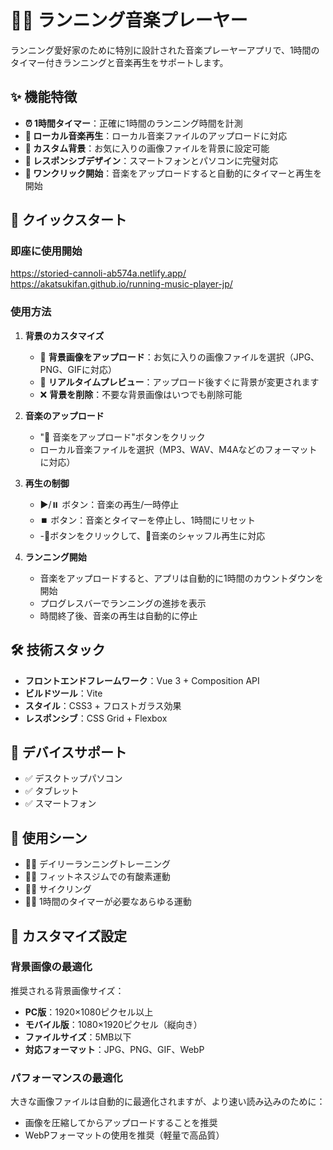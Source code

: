 # 🏃‍♂️ ランニング音楽プレーヤー

ランニング愛好家のために特別に設計された音楽プレーヤーアプリで、1時間のタイマー付きランニングと音楽再生をサポートします。

## ✨ 機能特徴

- **⏰ 1時間タイマー**：正確に1時間のランニング時間を計測
- **🎵 ローカル音楽再生**：ローカル音楽ファイルのアップロードに対応
- **🎨 カスタム背景**：お気に入りの画像ファイルを背景に設定可能
- **📱 レスポンシブデザイン**：スマートフォンとパソコンに完璧対応
- **🎯 ワンクリック開始**：音楽をアップロードすると自動的にタイマーと再生を開始

## 🚀 クイックスタート

### 即座に使用開始
https://storied-cannoli-ab574a.netlify.app/
https://akatsukifan.github.io/running-music-player-jp/

### 使用方法

1. **背景のカスタマイズ**
   - 📁 **背景画像をアップロード**：お気に入りの画像ファイルを選択（JPG、PNG、GIFに対応）
   - 🎨 **リアルタイムプレビュー**：アップロード後すぐに背景が変更されます
   - ❌ **背景を削除**：不要な背景画像はいつでも削除可能


2. **音楽のアップロード**
   - "📁 音楽をアップロード"ボタンをクリック
   - ローカル音楽ファイルを選択（MP3、WAV、M4Aなどのフォーマットに対応）
   

3. **再生の制御**
   - ▶️/⏸️ ボタン：音楽の再生/一時停止
   - ⏹️ ボタン：音楽とタイマーを停止し、1時間にリセット
   - -🔁ボタンをクリックして、🔀音楽のシャッフル再生に対応

4. **ランニング開始**
   - 音楽をアップロードすると、アプリは自動的に1時間のカウントダウンを開始
   - プログレスバーでランニングの進捗を表示
   - 時間終了後、音楽の再生は自動的に停止

## 🛠️ 技術スタック

- **フロントエンドフレームワーク**：Vue 3 + Composition API
- **ビルドツール**：Vite
- **スタイル**：CSS3 + フロストガラス効果
- **レスポンシブ**：CSS Grid + Flexbox

## 📱 デバイスサポート

- ✅ デスクトップパソコン
- ✅ タブレット
- ✅ スマートフォン

## 🎯 使用シーン

- 🏃‍♂️ デイリーランニングトレーニング
- 🚶‍♀️ フィットネスジムでの有酸素運動
- 🚴‍♂️ サイクリング
- 🏊‍♀️ 1時間のタイマーが必要なあらゆる運動

## 🔧 カスタマイズ設定

### 背景画像の最適化
推奨される背景画像サイズ：
- **PC版**：1920×1080ピクセル以上
- **モバイル版**：1080×1920ピクセル（縦向き）
- **ファイルサイズ**：5MB以下
- **対応フォーマット**：JPG、PNG、GIF、WebP

### パフォーマンスの最適化
大きな画像ファイルは自動的に最適化されますが、より速い読み込みのために：
- 画像を圧縮してからアップロードすることを推奨
- WebPフォーマットの使用を推奨（軽量で高品質）




